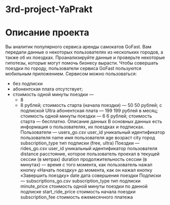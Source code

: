 # 3rd-project-YaPrakt


# Описание проекта
Вы аналитик популярного сервиса аренды самокатов GoFast. Вам передали данные о некоторых пользователях из нескольких городов, а также об их поездках. Проанализируйте данные и проверьте некоторые гипотезы, которые могут помочь бизнесу вырасти.
Чтобы совершать поездки по городу, пользователи сервиса GoFast пользуются мобильным приложением. Сервисом можно пользоваться:
* без подписки
* абонентская плата отсутствует;
* стоимость одной минуты поездки — 
     * 8
     * 8 рублей;
стоимость старта (начала поездки) — 
50
50 рублей;
с подпиской Ultra
абонентская плата — 
199
199 рублей в месяц;
стоимость одной минуты поездки — 
6
6 рублей;
стоимость старта — бесплатно.
Описание данных
В основных данных есть информация о пользователях, их поездках и подписках.
Пользователи — users_go.csv
user_id	уникальный идентификатор пользователя
name	имя пользователя
age	возраст
city	город
subscription_type	тип подписки (free, ultra)
Поездки — rides_go.csv
user_id	уникальный идентификатор пользователя
distance	расстояние, которое пользователь проехал в текущей сессии (в метрах)
duration	продолжительность сессии (в минутах) — время с того момента, как пользователь нажал кнопку «Начать поездку» до момента, как он нажал кнопку «Завершить поездку»
date	дата совершения поездки
Подписки — subscriptions_go.csv
subscription_type	тип подписки
minute_price	стоимость одной минуты поездки по данной подписке
start_ride_price	стоимость начала поездки
subscription_fee	стоимость ежемесячного платежа
